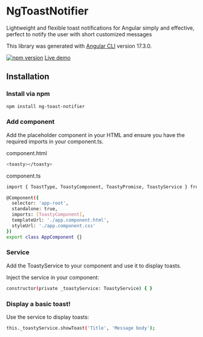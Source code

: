 # NgToastNotifier

Lightweight and flexible toast notifications for Angular simply and effective, perfect to notify the user with short customized messages 

This library was generated with [Angular CLI](https://github.com/angular/angular-cli) version 17.3.0.

[![npm version](https://img.shields.io/npm/v/ng-toast-notifier.svg)](https://www.npmjs.com/package/ng-toast-notifier)
[Live demo](https://rickmarina.github.io/ng-toast-notifier/)

## Installation

### Install via npm
```bash
npm install ng-toast-notifier
```

### Add component
Add the <toasty> placeholder component in your HTML and ensure you have the required imports in your component.ts.

component.html
```bash
<toasty></toasty>
```

component.ts 
```bash
import { ToastType, ToastyComponent, ToastyPromise, ToastyService } from 'ng-toast-notifier'; 

@Component({
  selector: 'app-root',
  standalone: true,
  imports: [ToastyComponent],
  templateUrl: './app.component.html',
  styleUrl: './app.component.css'
})
export class AppComponent {}
```

### Service
Add the ToastyService to your component and use it to display toasts.

Inject the service in your component:

```bash 
constructor(private _toastyService: ToastyService) { }
```

### Display a basic toast!
Use the service to display toasts:
```bash
this._toastyService.showToast('Title', 'Message body');
```